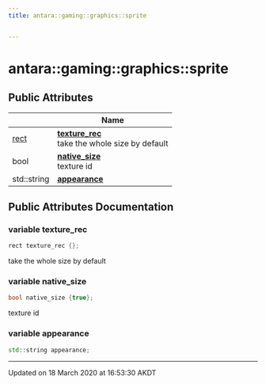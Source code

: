 ```yaml
---
title: antara::gaming::graphics::sprite


---
```


# antara::gaming::graphics::sprite

















## Public Attributes

|                | Name           |
| -------------- | -------------- |
| [rect](Classes/structantara_1_1gaming_1_1graphics_1_1rect.md) | **[texture_rec](Classes/structantara_1_1gaming_1_1graphics_1_1sprite.md#variable-texture_rec)** <br>take the whole size by default  |
| bool | **[native_size](Classes/structantara_1_1gaming_1_1graphics_1_1sprite.md#variable-native_size)** <br>texture id  |
| std::string | **[appearance](Classes/structantara_1_1gaming_1_1graphics_1_1sprite.md#variable-appearance)**  |












## Public Attributes Documentation

### variable texture_rec

```cpp
rect texture_rec {};
```

take the whole size by default 



























### variable native_size

```cpp
bool native_size {true};
```

texture id 



























### variable appearance

```cpp
std::string appearance;
```
































-------------------------------

Updated on 18 March 2020 at 16:53:30 AKDT